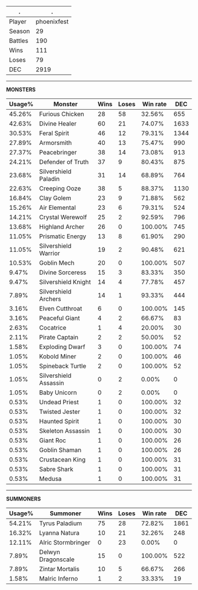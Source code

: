 .|.
|-|-
Player|phoenixfest
Season|29
Battles|190
Wins|111
Loses|79
DEC|2919

---
**MONSTERS**

Usage%|Monster|Wins|Loses|Win rate|DEC|
-|-|-|-|-|-|
45.26%|Furious Chicken|28|58|32.56%|655|
42.63%|Divine Healer|60|21|74.07%|1633|
30.53%|Feral Spirit|46|12|79.31%|1344|
27.89%|Armorsmith|40|13|75.47%|990|
27.37%|Peacebringer|38|14|73.08%|913|
24.21%|Defender of Truth|37|9|80.43%|875|
23.68%|Silvershield Paladin|31|14|68.89%|764|
22.63%|Creeping Ooze|38|5|88.37%|1130|
16.84%|Clay Golem|23|9|71.88%|562|
15.26%|Air Elemental|23|6|79.31%|524|
14.21%|Crystal Werewolf|25|2|92.59%|796|
13.68%|Highland Archer|26|0|100.00%|745|
11.05%|Prismatic Energy|13|8|61.90%|290|
11.05%|Silvershield Warrior|19|2|90.48%|621|
10.53%|Goblin Mech|20|0|100.00%|507|
9.47%|Divine Sorceress|15|3|83.33%|350|
9.47%|Silvershield Knight|14|4|77.78%|457|
7.89%|Silvershield Archers|14|1|93.33%|444|
3.16%|Elven Cutthroat|6|0|100.00%|145|
3.16%|Peaceful Giant|4|2|66.67%|83|
2.63%|Cocatrice|1|4|20.00%|30|
2.11%|Pirate Captain|2|2|50.00%|52|
1.58%|Exploding Dwarf|3|0|100.00%|74|
1.05%|Kobold Miner|2|0|100.00%|46|
1.05%|Spineback Turtle|2|0|100.00%|52|
1.05%|Silvershield Assassin|0|2|0.00%|0|
1.05%|Baby Unicorn|0|2|0.00%|0|
0.53%|Undead Priest|1|0|100.00%|32|
0.53%|Twisted Jester|1|0|100.00%|32|
0.53%|Haunted Spirit|1|0|100.00%|30|
0.53%|Skeleton Assassin|1|0|100.00%|30|
0.53%|Giant Roc|1|0|100.00%|26|
0.53%|Goblin Shaman|1|0|100.00%|26|
0.53%|Crustacean King|1|0|100.00%|31|
0.53%|Sabre Shark|1|0|100.00%|31|
0.53%|Medusa|1|0|100.00%|31|

---
**SUMMONERS**

Usage%|Summoner|Wins|Loses|Win rate|DEC|
-|-|-|-|-|-|
54.21%|Tyrus Paladium|75|28|72.82%|1861|
16.32%|Lyanna Natura|10|21|32.26%|248|
12.11%|Alric Stormbringer|0|23|0.00%|0|
7.89%|Delwyn Dragonscale|15|0|100.00%|522|
7.89%|Zintar Mortalis|10|5|66.67%|266|
1.58%|Malric Inferno|1|2|33.33%|19|
